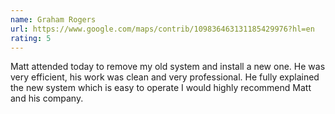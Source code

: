 ```yaml
---
name: Graham Rogers
url: https://www.google.com/maps/contrib/109836463131185429976?hl=en
rating: 5
---
```


Matt attended today to remove my old system and install a new one. He was very efficient, his work was clean and very professional. He fully explained the new system which is easy to operate    I would highly recommend Matt and his company.
